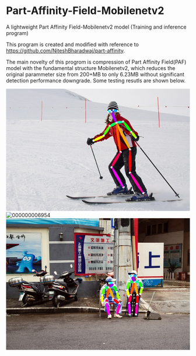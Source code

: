 # Part-Affinity-Field-Mobilenetv2
A lightweight Part Affinity Field-Mobilenetv2 model (Training and inference program) 

This program is created and modified with reference to https://github.com/NiteshBharadwaj/part-affinity.

The main novelty of this progrom is compression of Part Affinity Field(PAF) model with the fundamental structure Mobilenetv2, which reduces the original parammeter size from 200+MB to only 6.23MB without significant detection performance downgrade. Some testing resutls are shown below.

![000000000785](exp/default/viz/000000000785.jpg)
![000000006954](exp/default/viz/000000006954.jpg)
![000000008211](exp/default/viz/000000008211.jpg)
